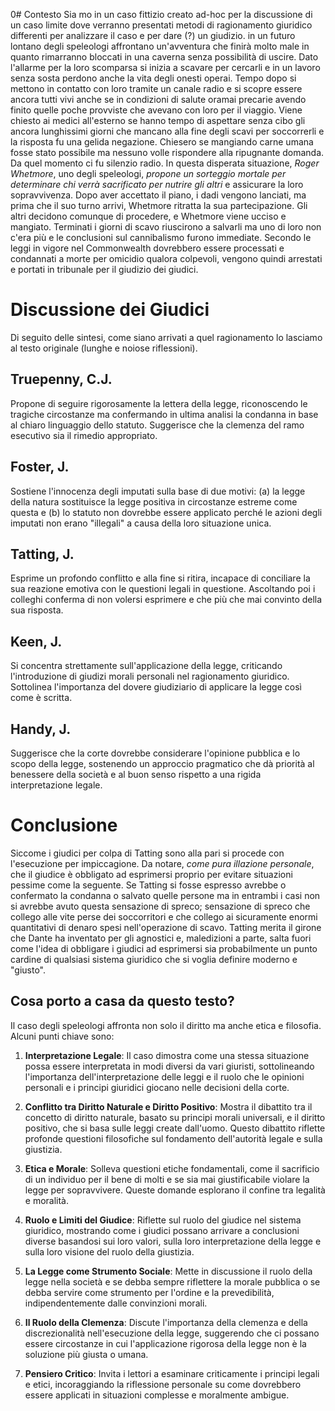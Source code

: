 
0# Contesto
Sia  mo in un caso fittizio creato ad-hoc per la discussione di un caso limite dove verranno presentati metodi di ragionamento giuridico differenti per analizzare il caso e per dare (?) un giudizio.
in un futuro lontano degli speleologi affrontano un'avventura che finirà molto male in quanto rimarranno bloccati in una caverna senza possibilità di uscire. Dato l'allarme per la loro scomparsa si inizia a scavare per cercarli e in un lavoro senza sosta perdono anche la vita degli onesti operai. 
Tempo dopo si mettono in contatto con loro tramite un canale radio e si scopre essere ancora tutti vivi anche se in condizioni di salute oramai precarie avendo finito quelle poche provviste che avevano con loro per il viaggio. Viene chiesto ai medici all'esterno se hanno tempo di aspettare senza cibo gli ancora lunghissimi giorni che mancano alla fine degli scavi per soccorrerli e la risposta fu una gelida negazione. Chiesero se mangiando carne umana fosse stato possibile ma nessuno volle rispondere alla ripugnante domanda. Da quel momento ci fu silenzio radio. In questa disperata situazione, *Roger Whetmore*, uno degli speleologi, *propone un sorteggio mortale per determinare chi verrà sacrificato per nutrire gli altri* e assicurare la loro sopravvivenza. Dopo aver accettato il piano, i dadi vengono lanciati, ma prima che il suo turno arrivi, Whetmore ritratta la sua partecipazione. Gli altri decidono comunque di procedere, e Whetmore viene ucciso e mangiato.
Terminati i giorni di scavo riuscirono a salvarli ma uno di loro non c'era più e le conclusioni sul cannibalismo furono immediate. 
Secondo le leggi in vigore nel Commonwealth dovrebbero essere processati e condannati a morte per omicidio qualora colpevoli, vengono quindi arrestati e portati in tribunale per il giudizio dei giudici. 

# Discussione dei Giudici
Di seguito delle sintesi, come siano arrivati a quel ragionamento lo lasciamo al testo originale (lunghe e noiose riflessioni).
## Truepenny, C.J. 
Propone di seguire rigorosamente la lettera della legge, riconoscendo le tragiche circostanze ma confermando in ultima analisi la condanna in base al chiaro linguaggio dello statuto. Suggerisce che la clemenza del ramo esecutivo sia il rimedio appropriato.

## Foster, J.
Sostiene l'innocenza degli imputati sulla base di due motivi: (a) la legge della natura sostituisce la legge positiva in circostanze estreme come questa e (b) lo statuto non dovrebbe essere applicato perché le azioni degli imputati non erano "illegali" a causa della loro situazione unica.

## Tatting, J.
Esprime un profondo conflitto e alla fine si ritira, incapace di conciliare la sua reazione emotiva con le questioni legali in questione. Ascoltando poi i colleghi conferma di non volersi esprimere e che più che mai convinto della sua risposta.

## Keen, J.
Si concentra strettamente sull'applicazione della legge, criticando l'introduzione di giudizi morali personali nel ragionamento giuridico. Sottolinea l'importanza del dovere giudiziario di applicare la legge così come è scritta.

## Handy, J.
Suggerisce che la corte dovrebbe considerare l'opinione pubblica e lo scopo della legge, sostenendo un approccio pragmatico che dà priorità al benessere della società e al buon senso rispetto a una rigida interpretazione legale.

# Conclusione 
Siccome i giudici per colpa di Tatting sono alla pari si procede con l'esecuzione per impiccagione. Da notare, *come pura illazione personale*, che il giudice è obbligato ad esprimersi proprio per evitare situazioni pessime come la seguente. Se Tatting si fosse espresso avrebbe o confermato la condanna o salvato quelle persone ma in entrambi i casi non si avrebbe avuto questa sensazione di spreco; sensazione di spreco che collego alle vite perse dei soccorritori e che collego ai sicuramente enormi quantitativi di denaro spesi nell'operazione di scavo. Tatting merita il girone che Dante ha inventato per gli agnostici e, maledizioni a parte, salta fuori come l'idea di obbligare i giudici ad esprimersi sia probabilmente un punto cardine di qualsiasi sistema giuridico che si voglia definire moderno e "giusto".

## Cosa porto a casa da questo testo?
Il caso degli speleologi affronta non solo il diritto ma anche etica e filosofia. Alcuni punti chiave sono:
1. **Interpretazione Legale**: Il caso dimostra come una stessa situazione possa essere interpretata in modi diversi da vari giuristi, sottolineando l'importanza dell'interpretazione delle leggi e il ruolo che le opinioni personali e i principi giuridici giocano nelle decisioni della corte.
    
2. **Conflitto tra Diritto Naturale e Diritto Positivo**: Mostra il dibattito tra il concetto di diritto naturale, basato su principi morali universali, e il diritto positivo, che si basa sulle leggi create dall'uomo. Questo dibattito riflette profonde questioni filosofiche sul fondamento dell'autorità legale e sulla giustizia.
    
3. **Etica e Morale**: Solleva questioni etiche fondamentali, come il sacrificio di un individuo per il bene di molti e se sia mai giustificabile violare la legge per sopravvivere. Queste domande esplorano il confine tra legalità e moralità.
    
4. **Ruolo e Limiti del Giudice**: Riflette sul ruolo del giudice nel sistema giuridico, mostrando come i giudici possano arrivare a conclusioni diverse basandosi sui loro valori, sulla loro interpretazione della legge e sulla loro visione del ruolo della giustizia.
    
5. **La Legge come Strumento Sociale**: Mette in discussione il ruolo della legge nella società e se debba sempre riflettere la morale pubblica o se debba servire come strumento per l'ordine e la prevedibilità, indipendentemente dalle convinzioni morali.
    
6. **Il Ruolo della Clemenza**: Discute l'importanza della clemenza e della discrezionalità nell'esecuzione della legge, suggerendo che ci possano essere circostanze in cui l'applicazione rigorosa della legge non è la soluzione più giusta o umana.
    
7. **Pensiero Critico**: Invita i lettori a esaminare criticamente i principi legali e etici, incoraggiando la riflessione personale su come dovrebbero essere applicati in situazioni complesse e moralmente ambigue.